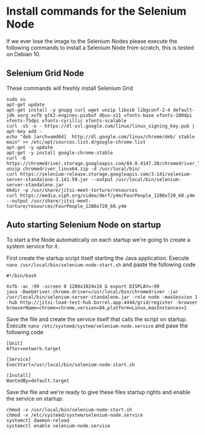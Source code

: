 # Install commands for the Selenium Node
If we ever lose the image to the Selenium Nodes please execute the following commands to install a Selenium Node from scratch, this is tested on Debian 10.

## Selenium Grid Node
These commands will freshly install Selenium Grid

```
sudo su
apt-get update
apt-get install -y gnupg curl wget unzip libxi6 libgconf-2-4 default-jdk xorg xvfb gtk2-engines-pixbuf dbus-x11 xfonts-base xfonts-100dpi xfonts-75dpi xfonts-cyrillic xfonts-scalable
curl -sS -o - https://dl-ssl.google.com/linux/linux_signing_key.pub | apt-key add -
echo "deb [arch=amd64]  http://dl.google.com/linux/chrome/deb/ stable main" >> /etc/apt/sources.list.d/google-chrome.list
apt-get -y update
apt-get -y install google-chrome-stable
curl -O https://chromedriver.storage.googleapis.com/84.0.4147.30/chromedriver_linux64.zip
unzip chromedriver_linux64.zip -d /usr/local/bin/
curl https://selenium-release.storage.googleapis.com/3.141/selenium-server-standalone-3.141.59.jar --output /usr/local/bin/selenium-server-standalone.jar
mkdir -p /usr/share/jitsi-meet-torture/resources
curl https://media.xiph.org/video/derf/y4m/FourPeople_1280x720_60.y4m --output /usr/share/jitsi-meet-torture/resources/FourPeople_1280x720_60.y4m
```

## Auto starting Selenium Node on startup
To start a the Node automatically on each startup we're going to create a system service for it.

First create the startup script itself starting the Java application. Execute `nano /usr/local/bin/selenium-node-start.sh` and paste the following code

```
#!/bin/bash

Xvfb -ac :99 -screen 0 1280x1024x16 & export DISPLAY=:99
java -Dwebdriver.chrome.driver=/usr/local/bin/chromedriver -jar /usr/local/bin/selenium-server-standalone.jar -role node -maxSession 1 -hub http://jitsi-load-test-hub.borrel.app:4444/grid/register -browser browserName=chrome=chrome,version=84,platform=Linux,maxInstances=1
```

Save the file and create the service itself that calls the script on startup. Execute `nano /etc/systemd/system/selenium-node.service` and pase the following code

```
[Unit]
After=network.target

[Service]
ExecStart=/usr/local/bin/selenium-node-start.sh

[Install]
WantedBy=default.target
```

Save the file and we're ready to give these files startup rights and enable the service on startup:

```
chmod -x /usr/local/bin/selenium-node-start.sh
chmod -x /etc/systemd/system/selenium-node.service
systemctl daemon-reload
systemctl enable selenium-node.service
```